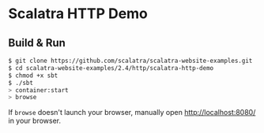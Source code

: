 # Scalatra HTTP Demo #

## Build & Run ##

```sh
$ git clone https://github.com/scalatra/scalatra-website-examples.git
$ cd scalatra-website-examples/2.4/http/scalatra-http-demo
$ chmod +x sbt
$ ./sbt
> container:start
> browse
```

If `browse` doesn't launch your browser, manually open [http://localhost:8080/](http://localhost:8080/) in your browser.
